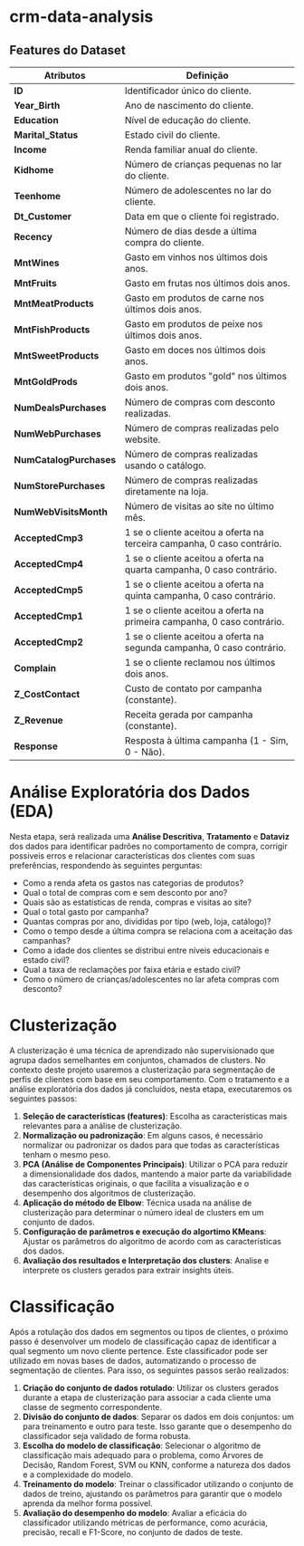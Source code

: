 # crm-data-analysis

## Features do Dataset

| Atributos                  | Definição                                                                                          |
|----------------------------|----------------------------------------------------------------------------------------------------|
| **ID**                      | Identificador único do cliente.                                                                    |
| **Year_Birth**              | Ano de nascimento do cliente.                                                                      |
| **Education**               | Nível de educação do cliente.                                                                     |
| **Marital_Status**          | Estado civil do cliente.                                                                           |
| **Income**                  | Renda familiar anual do cliente.                                                                   |
| **Kidhome**                 | Número de crianças pequenas no lar do cliente.                                                     |
| **Teenhome**                | Número de adolescentes no lar do cliente.                                                          |
| **Dt_Customer**             | Data em que o cliente foi registrado.                                                              |
| **Recency**                 | Número de dias desde a última compra do cliente.                                                   |
| **MntWines**                | Gasto em vinhos nos últimos dois anos.                                                             |
| **MntFruits**               | Gasto em frutas nos últimos dois anos.                                                            |
| **MntMeatProducts**         | Gasto em produtos de carne nos últimos dois anos.                                                  |
| **MntFishProducts**         | Gasto em produtos de peixe nos últimos dois anos.                                                  |
| **MntSweetProducts**        | Gasto em doces nos últimos dois anos.                                                              |
| **MntGoldProds**            | Gasto em produtos "gold" nos últimos dois anos.                                                    |
| **NumDealsPurchases**       | Número de compras com desconto realizadas.                                                        |
| **NumWebPurchases**         | Número de compras realizadas pelo website.                                                        |
| **NumCatalogPurchases**     | Número de compras realizadas usando o catálogo.                                                   |
| **NumStorePurchases**       | Número de compras realizadas diretamente na loja.                                                 |
| **NumWebVisitsMonth**       | Número de visitas ao site no último mês.                                                          |
| **AcceptedCmp3**            | 1 se o cliente aceitou a oferta na terceira campanha, 0 caso contrário.                           |
| **AcceptedCmp4**            | 1 se o cliente aceitou a oferta na quarta campanha, 0 caso contrário.                             |
| **AcceptedCmp5**            | 1 se o cliente aceitou a oferta na quinta campanha, 0 caso contrário.                             |
| **AcceptedCmp1**            | 1 se o cliente aceitou a oferta na primeira campanha, 0 caso contrário.                           |
| **AcceptedCmp2**            | 1 se o cliente aceitou a oferta na segunda campanha, 0 caso contrário.                            |
| **Complain**                | 1 se o cliente reclamou nos últimos dois anos.                                                    |
| **Z_CostContact**           | Custo de contato por campanha (constante).                                                         |
| **Z_Revenue**               | Receita gerada por campanha (constante).                                                           |
| **Response**                | Resposta à última campanha (1 - Sim, 0 - Não).                                                     |

# Análise Exploratória dos Dados (EDA)

Nesta etapa, será realizada uma **Análise Descritiva**, **Tratamento** e **Dataviz** dos dados para identificar padrões no comportamento de compra, corrigir possiveis erros e relacionar características dos clientes com suas preferências, respondendo às seguintes perguntas:

- Como a renda afeta os gastos nas categorias de produtos?
- Qual o total de compras com e sem desconto por ano?
- Quais são as estatísticas de renda, compras e visitas ao site?
- Qual o total gasto por campanha?
- Quantas compras por ano, divididas por tipo (web, loja, catálogo)?
- Como o tempo desde a última compra se relaciona com a aceitação das campanhas?
- Como a idade dos clientes se distribui entre níveis educacionais e estado civil?
- Qual a taxa de reclamações por faixa etária e estado civil?
- Como o número de crianças/adolescentes no lar afeta compras com desconto?

# Clusterização

A clusterização é uma técnica de aprendizado não supervisionado que agrupa dados semelhantes em conjuntos, chamados de clusters. No contexto deste projeto usaremos a clusterização para segmentação de perfis de clientes com base em seu comportamento.
Com o tratamento e a análise exploratória dos dados já concluídos, nesta etapa, executaremos os seguintes passos:

1. **Seleção de características (features)**: Escolha as características mais relevantes para a análise de clusterização.
2. **Normalização ou padronização**: Em alguns casos, é necessário normalizar ou padronizar os dados para que todas as características tenham o mesmo peso.
3. **PCA (Análise de Componentes Principais)**: Utilizar o PCA para reduzir a dimensionalidade dos dados, mantendo a maior parte da variabilidade das características originais, o que facilita a visualização e o desempenho dos algoritmos de clusterização.
4. **Aplicação do método de Elbow**: Técnica usada na análise de clusterização para determinar o número ideal de clusters em um conjunto de dados.
5. **Configuração de parâmetros e execução do algortimo KMeans**: Ajustar os parâmetros do algoritmo de acordo com as características dos dados.
6. **Avaliação dos resultados e Interpretação dos clusters**: Analise e interprete os clusters gerados para extrair insights úteis.


# Classificação

Após a rotulação dos dados em segmentos ou tipos de clientes, o próximo passo é desenvolver um modelo de classificação capaz de identificar a qual segmento um novo cliente pertence. Este classificador pode ser utilizado em novas bases de dados, automatizando o processo de segmentação de clientes. Para isso, os seguintes passos serão realizados:

1. **Criação do conjunto de dados rotulado**: Utilizar os clusters gerados durante a etapa de clusterização para associar a cada cliente uma classe de segmento correspondente.
2. **Divisão do conjunto de dados**: Separar os dados em dois conjuntos: um para treinamento e outro para teste. Isso garante que o desempenho do classificador seja validado de forma robusta.
3. **Escolha do modelo de classificação**: Selecionar o algoritmo de classificação mais adequado para o problema, como Árvores de Decisão, Random Forest, SVM ou KNN, conforme a natureza dos dados e a complexidade do modelo.
4. **Treinamento do modelo**: Treinar o classificador utilizando o conjunto de dados de treino, ajustando os parâmetros para garantir que o modelo aprenda da melhor forma possível.
5. **Avaliação do desempenho do modelo**: Avaliar a eficácia do classificador utilizando métricas de performance, como acurácia, precisão, recall e F1-Score, no conjunto de dados de teste.





